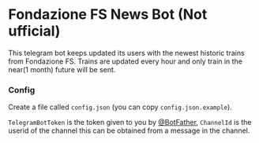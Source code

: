 # Fondazione FS News Bot (Not ufficial)

This telegram bot keeps updated its users with the newest historic trains from Fondazione FS.
Trains are updated every hour and only train in the near(1 month) future will be sent.

### Config
Create a file called `config.json` (you can copy `config.json.example`).

`TelegramBotToken` is the token given to you by [@BotFather](t.me/BotFather), `ChannelId` is the userid of the channel this can be obtained from a message in the channel.